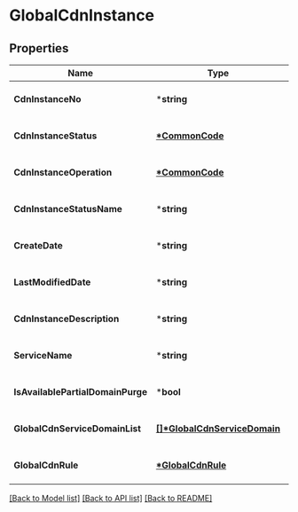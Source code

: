 # GlobalCdnInstance

## Properties
Name | Type | Description | Notes
------------ | ------------- | ------------- | -------------
**CdnInstanceNo** | ***string** | CDN인스턴스번호 | [optional] [default to null]
**CdnInstanceStatus** | **[*CommonCode](CommonCode.md)** | CDN인스턴스상태 | [optional] [default to null]
**CdnInstanceOperation** | **[*CommonCode](CommonCode.md)** | CDN인스턴스OP | [optional] [default to null]
**CdnInstanceStatusName** | ***string** | CDN인스턴스상태명 | [optional] [default to null]
**CreateDate** | ***string** | 생성일자 | [optional] [default to null]
**LastModifiedDate** | ***string** | UPTIME | [optional] [default to null]
**CdnInstanceDescription** | ***string** | CDN인스턴스설명 | [optional] [default to null]
**ServiceName** | ***string** | 서비스이름 | [optional] [default to null]
**IsAvailablePartialDomainPurge** | ***bool** |  | [optional] [default to null]
**GlobalCdnServiceDomainList** | **[[]\*GlobalCdnServiceDomain](GlobalCdnServiceDomain.md)** |  | [optional] [default to null]
**GlobalCdnRule** | **[*GlobalCdnRule](GlobalCdnRule.md)** |  | [optional] [default to null]

[[Back to Model list]](../README.md#documentation-for-models) [[Back to API list]](../README.md#documentation-for-api-endpoints) [[Back to README]](../README.md)


